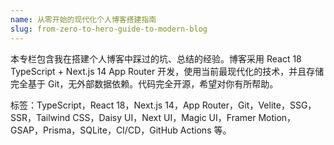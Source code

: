 ```yaml
---
name: 从零开始的现代化个人博客搭建指南
slug: from-zero-to-hero-guide-to-modern-blog
---
```


本专栏包含我在搭建个人博客中踩过的坑、总结的经验。博客采用 React 18 TypeScript + Next.js 14 App Router 开发，使用当前最现代化的技术，并且存储完全基于 Git，无外部数据依赖。代码完全开源，希望对你有所帮助。

标签：TypeScript，React 18，Next.js 14，App Router，Git，Velite，SSG，SSR，Tailwind CSS，Daisy UI，Next UI，Magic UI，Framer Motion，GSAP，Prisma，SQLite，CI/CD，GitHub Actions 等。